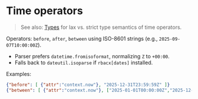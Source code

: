 
# Time operators

> See also: [Types](types.md) for lax vs. strict type semantics of time operators.

Operators: `before`, `after`, `between` using ISO-8601 strings (e.g., `2025-09-07T10:00:00Z`).

- Parser prefers `datetime.fromisoformat`, normalizing `Z` to `+00:00`.
- Falls back to `dateutil.isoparse` if `rbacx[dates]` installed.

Examples:
```json
{"before": [ {"attr":"context.now"}, "2025-12-31T23:59:59Z" ]}
{"between": [ {"attr":"context.now"}, ["2025-01-01T00:00:00Z","2025-12-31T23:59:59Z"] ]}
```
